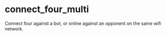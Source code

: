 # connect_four_multi

Connect four against a bot, or online against an opponent on the same wifi network.
